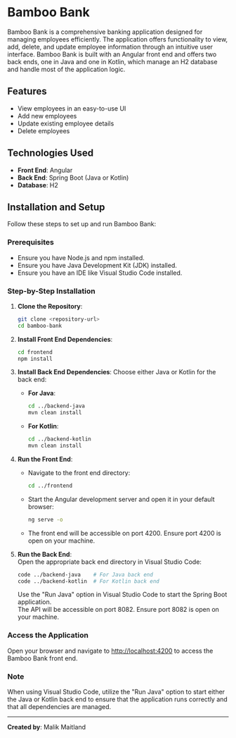 # Bamboo Bank

Bamboo Bank is a comprehensive banking application designed for managing employees efficiently. The application offers functionality to view, add, delete, and update employee information through an intuitive user interface. Bamboo Bank is built with an Angular front end and offers two back ends, one in Java and one in Kotlin, which manage an H2 database and handle most of the application logic.

## Features

- View employees in an easy-to-use UI
- Add new employees
- Update existing employee details
- Delete employees

## Technologies Used

- **Front End**: Angular
- **Back End**: Spring Boot (Java or Kotlin)
- **Database**: H2

## Installation and Setup

Follow these steps to set up and run Bamboo Bank:

### Prerequisites

- Ensure you have Node.js and npm installed.
- Ensure you have Java Development Kit (JDK) installed.
- Ensure you have an IDE like Visual Studio Code installed.

### Step-by-Step Installation

1. **Clone the Repository**:
    ```bash
    git clone <repository-url>
    cd bamboo-bank
    ```

2. **Install Front End Dependencies**:
    ```bash
    cd frontend
    npm install
    ```

3. **Install Back End Dependencies**:
    Choose either Java or Kotlin for the back end:

    - **For Java**:
      ```bash
      cd ../backend-java
      mvn clean install
      ```

    - **For Kotlin**:
      ```bash
      cd ../backend-kotlin
      mvn clean install
      ```

4. **Run the Front End**:
    - Navigate to the front end directory:
      ```bash
      cd ../frontend
      ```
    - Start the Angular development server and open it in your default browser:
      ```bash
      ng serve -o
      ```
    - The front end will be accessible on port 4200. Ensure port 4200 is open on your machine.

5. **Run the Back End**:  
    Open the appropriate back end directory in Visual Studio Code:
    ```bash
    code ../backend-java    # For Java back end
    code ../backend-kotlin  # For Kotlin back end
    ```
    Use the "Run Java" option in Visual Studio Code to start the Spring Boot application.  
    The API will be accessible on port 8082. Ensure port 8082 is open on your machine.

### Access the Application

Open your browser and navigate to [http://localhost:4200](http://localhost:4200) to access the Bamboo Bank front end.

### Note

When using Visual Studio Code, utilize the "Run Java" option to start either the Java or Kotlin back end to ensure that the application runs correctly and that all dependencies are managed.

---

**Created by**: Malik Maitland
